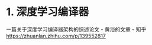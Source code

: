 







# 1. 深度学习编译器

一篇关于深度学习编译器架构的综述论文 - 黄浴的文章 - 知乎
https://zhuanlan.zhihu.com/p/139552817













































